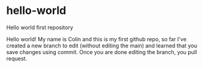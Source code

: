 # hello-world
Hello world first repository

Hello world!
My name is Colin and this is my first github repo, so far I've created a new branch to edit (without editing the main) and learned that you save changes using commit. Once you are done editing the branch, you pull request.
